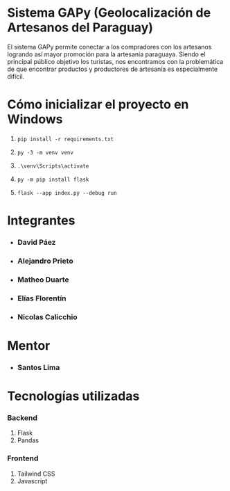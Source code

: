 

# Sistema GAPy (Geolocalización de Artesanos del Paraguay)

El sistema GAPy permite conectar a los compradores con los artesanos logrando así mayor promoción para la artesanía paraguaya. Siendo el principal público objetivo los turistas, nos encontramos con la problemática de que encontrar productos y productores de artesanía es especialmente difícil.

# Cómo inicializar el proyecto en Windows
1. `pip install -r requirements.txt`

2. `py -3 -m venv venv`

3. `.\venv\Scripts\activate`

4. `py -m pip install flask`

5. `flask --app index.py --debug run`


# Integrantes
- ### David Páez
- ### Alejandro Prieto
- ### Matheo Duarte
- ### Elías Florentín
- ### Nicolas Calicchio



# Mentor
- ### Santos Lima


# Tecnologías utilizadas

### Backend
1. Flask
2. Pandas

### Frontend
1. Tailwind CSS
2. Javascript


